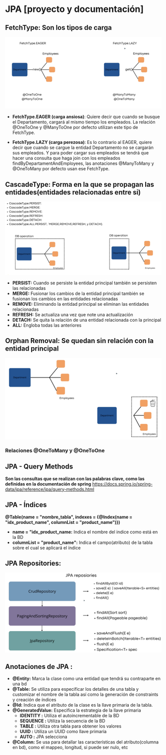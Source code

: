# JPA [proyecto y documentación]


## FetchType: Son los tipos de carga 
![FetchType.png](src/main/resources/images/FetchType.png)


-   **FetchType.EAGER (carga ansiosa)**: Quiere decir que cuando se busque el Departamento, cargará al mismo tiempo  los empleados. La relación @OneToOne y @ManyToOne por defecto utilizan este tipo de FetchType.

-   **FetchType.LAZY (carga perezosa)**: Es lo contrario al EAGER, quiere decir que cuando se cargue la entidad Departamento no se cargarán sus empleados. Y para poder cargar sus empleados se tendrá que hacer una consulta que haga join con los empleados findByDepartamentAndEmployees, las anotaciones @ManyToMany y @OneToMany por defecto usan ese FetchType. 

## CascadeType: Forma en la que se propagan las entidades(entidades relacionadas entre si)
![CascadeType.png](src/main/resources/images/CascadeType.png)

- **PERSIST:** Cuando se persiste la entidad principal también se persisten las relacionadas
- **MERGE:** Fusionar los cambios de la entidad principal también se fusionan los cambios en las entidades relacionadas
- **REMOVE:** Eliminando la entidad principal se eliminan las entidades relacionadas
- **REFRESH:** Se actualiza una vez que note una actualización
- **DETACH:** Se quita la relación de una entidad relacionada con la principal
- **ALL:** Engloba todas las anteriores


## Orphan Removal: Se quedan sin relación con la entidad principal
![OrphanRemoval.png](src/main/resources/images/OrphanRemoval.png)

### Relaciones @OneToMany y @OneToOne


## JPA - Query Methods 
**Son las consultas que se realizan con las palabras clave, como las definidas en la documentación de spring**
  https://docs.spring.io/spring-data/jpa/reference/jpa/query-methods.html

## JPA - Índices
**@Table(name = "nombre_tabla", indexes = {@Index(name = "idx_product_name", columnList = "product_name")})**
- **name = "idx_product_name:** Indica el nombre del indice como está en la BD
- **columnList = "product_name":** Indica el campo(atributo) de la tabla  sobre el cual se aplicará el índice


## JPA Repositories: 
![jpa-repositories.png](src/main/resources/images/jpa-repositories.png)


## Anotaciones de JPA :
- **@Entity:** Marca la clase como una entidad que tendrá su contraparte en una bd
- **@Table:** Se utiliza para especificar los detalles de una tabla y customizar el nombre de la tabla así como la generación de constraints y creación de índices
- **@Id:** Indica que el atributo de la clase es la llave primaria de la tabla.
- **@GeneratedValue:** Especifica la estrategia de la llave primaria
  - **IDENTITY :** Utiliza el autoincrementable de la BD
  - **SEQUENCE :** Utiliza la secuencia de la BD
  - **TABLE :** Utiliza otra tabla para obtener los valores
  - **UUID :** Utiliza un UUID como llave primaria
  - **AUTO :** JPA selecciona
- **@Column:** Se usa para detallar las características del atributo(columna en bd), como el mappeo, longitud, si puede ser nulo, etc